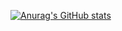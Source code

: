 [![Anurag's GitHub stats](https://github-readme-stats.vercel.app/api?username=acodegod)](https://github.com/anuraghazra/github-readme-stats)
